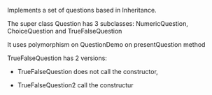 Implements a set of questions based in Inheritance.

The super class Question has 3 subclasses: NumericQuestion, ChoiceQuestion and TrueFalseQuestion

It uses polymorphism on QuestionDemo on presentQuestion method

TrueFalseQuestion has 2 versions:

- TrueFalseQuestion does not call the constructor,

- TrueFalseQuestion2 call the constructur
